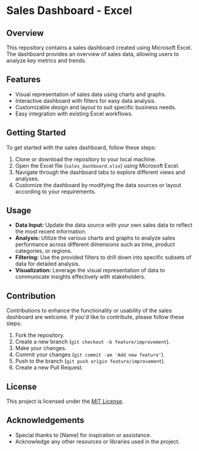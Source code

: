 # Sales Dashboard - Excel

## Overview
This repository contains a sales dashboard created using Microsoft Excel. The dashboard provides an overview of sales data, allowing users to analyze key metrics and trends.

## Features
- Visual representation of sales data using charts and graphs.
- Interactive dashboard with filters for easy data analysis.
- Customizable design and layout to suit specific business needs.
- Easy integration with existing Excel workflows.

## Getting Started
To get started with the sales dashboard, follow these steps:
1. Clone or download the repository to your local machine.
2. Open the Excel file (`sales_dashboard.xlsx`) using Microsoft Excel.
3. Navigate through the dashboard tabs to explore different views and analyses.
4. Customize the dashboard by modifying the data sources or layout according to your requirements.

## Usage
- **Data Input:** Update the data source with your own sales data to reflect the most recent information.
- **Analysis:** Utilize the various charts and graphs to analyze sales performance across different dimensions such as time, product categories, or regions.
- **Filtering:** Use the provided filters to drill down into specific subsets of data for detailed analysis.
- **Visualization:** Leverage the visual representation of data to communicate insights effectively with stakeholders.

## Contribution
Contributions to enhance the functionality or usability of the sales dashboard are welcome. If you'd like to contribute, please follow these steps:
1. Fork the repository.
2. Create a new branch (`git checkout -b feature/improvement`).
3. Make your changes.
4. Commit your changes (`git commit -am 'Add new feature'`).
5. Push to the branch (`git push origin feature/improvement`).
6. Create a new Pull Request.

## License
This project is licensed under the [MIT License](LICENSE.md).

## Acknowledgements
- Special thanks to [Name] for inspiration or assistance.
- Acknowledge any other resources or libraries used in the project.
